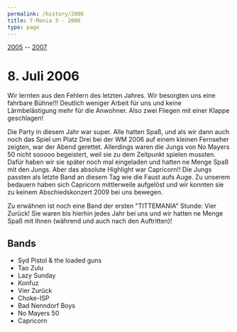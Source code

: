 ```yaml
---
permalink: /history/2006
title: T-Mania 3 - 2006
type: page
---
```


[2005](/history/2005) -- [2007](/history/2007)

# 8. Juli 2006

Wir lernten aus den Fehlern des letzten Jahres. Wir besorgten uns eine fahrbare Bühne!!! Deutlich weniger Arbeit für uns und keine Lärmbelästigung mehr für die Anwohner. Also zwei Fliegen mit einer Klappe geschlagen!

Die Party in diesem Jahr war super. Alle hatten Spaß, und als wir dann auch noch das Spiel um Platz Drei bei der WM 2006 auf einem kleinen Fernseher zeigten, war der Abend gerettet. Allerdings waren die Jungs von No Mayers 50 nicht sooooo begeistert, weil sie zu dem Zeitpunkt spielen mussten. Dafür haben wir sie später noch mal eingeladen und hatten ne Menge Spaß mit den Jungs. Aber das absolute Highlight war Capricorn!! Die Jungs passten als letzte Band an diesem Tag wie die Faust aufs Auge. Zu unserem bedauern haben sich Capricorn mittlerweile aufgelöst und wir konnten sie zu keinem Abschiedskonzert 2009 bei uns bewegen.

Zu erwähnen ist noch eine Band der ersten "TITTEMANIA" Stunde: Vier Zurück! Sie waren bis hierhin jedes Jahr bei uns und wir hatten ne Menge Spaß mit Ihnen (während und auch nach den Auftritten)!

## Bands 

- Syd Pistol & the loaded guns
- Tao Zulu
- Lazy Sunday
- Konfuz
- Vier Zurück
- Choke-ISP
- Bad Nenndorf Boys
- No Mayers 50
- Capricorn

